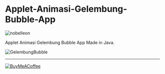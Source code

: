 # Applet-Animasi-Gelembung-Bubble-App

<p align="left"> <img src="https://komarev.com/ghpvc/?username=Nobelleon&label=Profile%20views&color=0e75b6&style=flat" alt="nobelleon" /> </p>

Applet Animasi Gelembung Bubble App Made in Java.

![GelembungBubble](https://github.com/nobelleon/Applet-Animasi-Gelembung-Bubble-App/assets/76748114/5cbb4e41-689a-4995-b2de-07b9fe50dc75)

---

[![BuyMeACoffee](https://img.shields.io/badge/Buy%20Me%20a%20Coffee-ffdd00?style=for-the-badge&logo=buy-me-a-coffee&logoColor=black)](https://buymeacoffee.com/nobelleon) 
